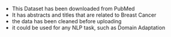 - This Dataset has been downloaded from PubMed
- It has abstracts and titles that are related to Breast Cancer
- the data has been cleaned before uploading
- it could be used for any NLP task, such as Domain Adaptation
